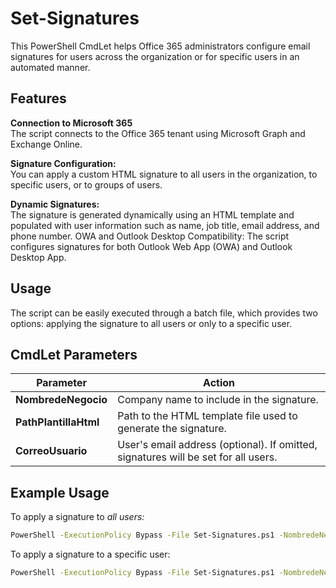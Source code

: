 # Set-Signatures

This PowerShell CmdLet helps Office 365 administrators configure email signatures for users across the organization or for specific users in an automated manner.

## Features

**Connection to Microsoft 365**  
The script connects to the Office 365 tenant using Microsoft Graph and Exchange Online.

**Signature Configuration:**  
You can apply a custom HTML signature to all users in the organization, to specific users, or to groups of users.

**Dynamic Signatures:**  
The signature is generated dynamically using an HTML template and populated with user information such as name, job title, email address, and phone number.
OWA and Outlook Desktop Compatibility: The script configures signatures for both Outlook Web App (OWA) and Outlook Desktop App.

## Usage

The script can be easily executed through a batch file, which provides two options: applying the signature to all users or only to a specific user.

## CmdLet Parameters

| Parameter             | Action                                                                             |
| --------------------- | ---------------------------------------------------------------------------------- |
| **NombredeNegocio**   | Company name to include in the signature.                                          |
| **PathPlantillaHtml** | Path to the HTML template file used to generate the signature.                     |
| **CorreoUsuario**     | User's email address (optional). If omitted, signatures will be set for all users. |

## Example Usage

To apply a signature to _all users:_

```bash
PowerShell -ExecutionPolicy Bypass -File Set-Signatures.ps1 -NombredeNegocio "MyCompany" -PathPlantillaHtml "C:\Template\signature.html"
```

To apply a signature to a specific user:

```bash
PowerShell -ExecutionPolicy Bypass -File Set-Signatures.ps1 -NombredeNegocio "MyCompany" -P
```
